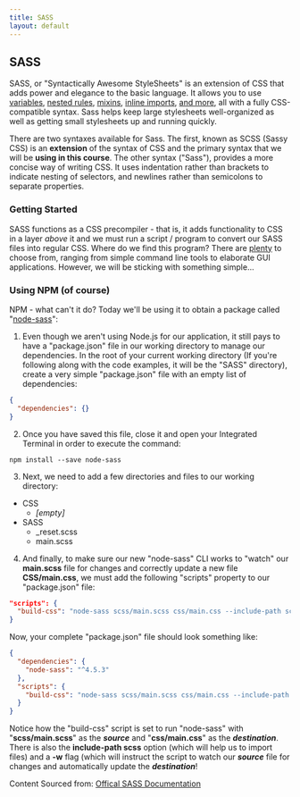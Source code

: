 ```yaml
---
title: SASS
layout: default
---
```


## SASS

SASS, or "Syntactically Awesome StyleSheets" is an extension of CSS that adds power and elegance to the basic language. It allows you to use [variables](http://sass-lang.com/guide#topic-2), [nested rules](http://sass-lang.com/guide#topic-3), [mixins](http://sass-lang.com/guide#topic-6), [inline imports](http://sass-lang.com/guide#topic-5), [and more](http://sass-lang.com/documentation/file.SASS_REFERENCE.html), all with a fully CSS-compatible syntax. Sass helps keep large stylesheets well-organized as well as getting small stylesheets up and running quickly.

There are two syntaxes available for Sass. The first, known as SCSS (Sassy CSS) is an **extension** of the syntax of CSS and the primary syntax that we will be **using in this course**.  The other syntax ("Sass"), provides a more concise way of writing CSS. It uses indentation rather than brackets to indicate nesting of selectors, and newlines rather than semicolons to separate properties.

### Getting Started

SASS functions as a CSS precompiler - that is, it adds functionality to CSS in a layer *above* it and we must run a script / program to convert our SASS files into regular CSS.  Where do we find this program?  There are [plenty](http://sass-lang.com/install) to choose from, ranging from simple command line tools to elaborate GUI applications.  However, we will be sticking with something simple... 

### Using NPM (of course)

NPM - what can't it do?  Today we'll be using it to obtain a package called "[node-sass](https://www.npmjs.com/package/node-sass)":

1. Even though we aren't using Node.js for our application, it still pays to have a "package.json" file in our working directory to manage our dependencies.  In the root of your current working directory (If you're following along with the code examples, it will be the "SASS" directory), create a very simple "package.json" file with an empty list of dependencies:
```json
{
  "dependencies": {}
}
```

2. Once you have saved this file, close it and open your Integrated Terminal in order to execute the command:
```
npm install --save node-sass
```

3. Next, we need to add a few directories and files to our working directory:
* CSS
  * *[empty]*
* SASS
  * _reset.scss
  * main.scss
  
4. And finally, to make sure our new "node-sass" CLI works to "watch" our **main.scss** file for changes and correctly update a new file **CSS/main.css**, we must add the following "scripts" property to our "package.json" file:

```json
"scripts": {
  "build-css": "node-sass scss/main.scss css/main.css --include-path scss -w"
}
```

Now, your complete "package.json" file should look something like:

```json
{
  "dependencies": {
    "node-sass": "^4.5.3"
  },
  "scripts": {
    "build-css": "node-sass scss/main.scss css/main.css --include-path scss -w"
  }
}
```

Notice how the "build-css" script is set to run "node-sass" with "**scss/main.scss**" as the ***source*** and "**css/main.css**" as the ***destination***.  There is also the **include-path scss** option (which will help us to import files) and a **-w** flag (which will instruct the script to watch our ***source*** file for changes and automatically update the ***destination***!



Content Sourced from: [Offical SASS Documentation](http://sass-lang.com/)
